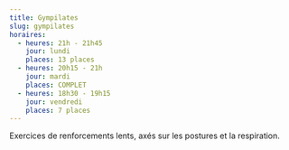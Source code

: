 ```yaml
---
title: Gympilates
slug: gympilates
horaires:
  - heures: 21h - 21h45
    jour: lundi
    places: 13 places
  - heures: 20h15 - 21h
    jour: mardi
    places: COMPLET
  - heures: 18h30 - 19h15
    jour: vendredi
    places: 7 places
---
```

Exercices de renforcements lents, axés sur les postures et la respiration.
